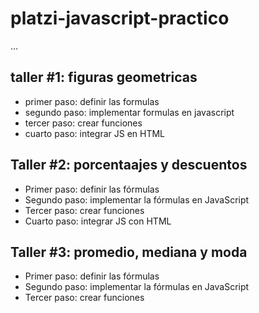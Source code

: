 # platzi-javascript-practico

...

## taller #1: figuras geometricas

- primer paso: definir las formulas
- segundo paso: implementar formulas en javascript
- tercer paso: crear funciones
- cuarto paso: integrar JS en HTML


## Taller #2: porcentaajes y descuentos

- Primer paso: definir las fórmulas
- Segundo paso: implementar la fórmulas en JavaScript 
- Tercer paso: crear funciones
- Cuarto paso: integrar JS con HTML


## Taller #3: promedio, mediana y moda

- Primer paso: definir las fórmulas
- Segundo paso: implementar la fórmulas en JavaScript 
- Tercer paso: crear funciones
